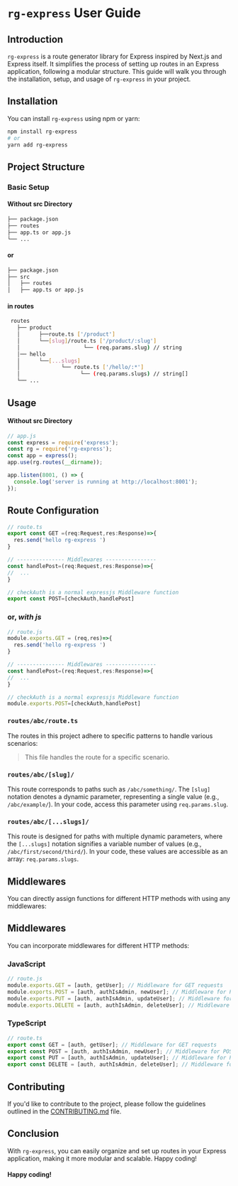 # `rg-express` User Guide

## Introduction

`rg-express` is a route generator library for Express inspired by Next.js and Express itself. It simplifies the process of setting up routes in an Express application, following a modular structure. This guide will walk you through the installation, setup, and usage of `rg-express` in your project.

## Installation

You can install `rg-express` using npm or yarn:

```bash
npm install rg-express
# or
yarn add rg-express
```

## Project Structure
### Basic Setup
#### Without src Directory
```bash
├── package.json
├── routes
├── app.ts or app.js
└── ...
```

#### or
```bash
├── package.json
├── src
│   ├── routes
│   ├── app.ts or app.js
```

#### in routes
```bash
 routes
   ├── product
   │      ├──route.ts ['/product']
   │      └──[slug]/route.ts ['/product/:slug']
   │                    └── (req.params.slug) // string
   │── hello
   │      └──[...slugs]
   │             └── route.ts ['/hello/:*']
   │                   └── (req.params.slugs) // string[]
   └── ...
```

## Usage
#### Without src Directory

```js
// app.js
const express = require('express');
const rg = require('rg-express');
const app = express();
app.use(rg.routes(__dirname));

app.listen(8001, () => {
  console.log('server is running at http://localhost:8001');
});

```


## Route Configuration

```typescript
// route.ts
export const GET =(req:Request,res:Response)=>{
  res.send('hello rg-express ')
}

// --------------- Middlewares ----------------
const handlePost=(req:Request,res:Response)=>{
//  ...
}

// checkAuth is a normal expressjs Middleware function
export const POST=[checkAuth,handlePost]
```
### or, <i>with js</i>

```javascript
// route.js
module.exports.GET = (req,res)=>{
  res.send('hello rg-express ')
}

// --------------- Middlewares ----------------
const handlePost=(req:Request,res:Response)=>{
//  ...
}

// checkAuth is a normal expressjs Middleware function
module.exports.POST=[checkAuth,handlePost]
```



### `routes/abc/route.ts`
The routes in this project adhere to specific patterns to handle various scenarios:

> This file handles the route for a specific scenario.

### `routes/abc/[slug]/`

This route corresponds to paths such as `/abc/something/`. The `[slug]` notation denotes a dynamic parameter, representing a single value (e.g., `/abc/example/`). In your code, access this parameter using `req.params.slug`.

### `routes/abc/[...slugs]/`

This route is designed for paths with multiple dynamic parameters, where the `[...slugs]` notation signifies a variable number of values (e.g., `/abc/first/second/third/`). In your code, these values are accessible as an array: `req.params.slugs`.

## Middlewares

You can directly assign functions for different HTTP methods with using any middlewares:


## Middlewares

You can incorporate middlewares for different HTTP methods:

### JavaScript

```javascript
// route.js
module.exports.GET = [auth, getUser]; // Middleware for GET requests
module.exports.POST = [auth, authIsAdmin, newUser]; // Middleware for POST requests
module.exports.PUT = [auth, authIsAdmin, updateUser]; // Middleware for PUT requests
module.exports.DELETE = [auth, authIsAdmin, deleteUser]; // Middleware for DELETE requests
```


### TypeScript

```typescript
// route.ts
export const GET = [auth, getUser]; // Middleware for GET requests
export const POST = [auth, authIsAdmin, newUser]; // Middleware for POST requests
export const PUT = [auth, authIsAdmin, updateUser]; // Middleware for PUT requests
export const DELETE = [auth, authIsAdmin, deleteUser]; // Middleware for DELETE requests
```




## Contributing

If you'd like to contribute to the project, please follow the guidelines outlined in the [CONTRIBUTING.md](CONTRIBUTING.md) file.

## Conclusion
With `rg-express`, you can easily organize and set up routes in your Express application, making it more modular and scalable. Happy coding!


#### Happy coding!